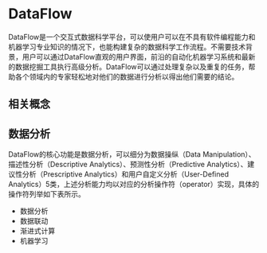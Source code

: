 # DataFlow
DataFlow是一个交互式数据科学平台，可以使用户可以在不具有软件编程能力和机器学习专业知识的情况下，也能构建复杂的数据科学工作流程。不需要技术背景，用户可以通过DataFlow直观的用户界面，前沿的自动化机器学习系统和最新的数据挖掘工具执行高级分析。DataFlow可以通过处理复杂以及重复的任务，帮助各个领域内的专家轻松地对他们的数据进行分析以得出他们需要的结论。

## 相关概念

## 数据分析
DataFlow的核心功能是数据分析，可以细分为数据操纵（Data Manipulation）、描述性分析（Descriptive Analytics）、预测性分析（Predictive Analytics）、建议性分析（Prescriptive Analytics）和用户自定义分析（User-Defined Analytics）5类，上述分析能力均以对应的分析操作符（operator）实现，具体的操作符列举如下表所示。



- 数据分析
- 数据联动
- 渐进式计算
- 机器学习
